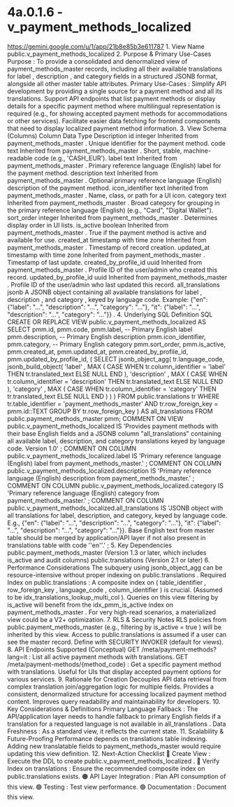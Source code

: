 # 4a.0.1.6 - v_payment_methods_localized

  https://gemini.google.com/u/1/app/21b8e85b3e611787 1. View Name 
public.v_payment_methods_localized 2. Purpose & Primary Use-Cases Purpose : To 
provide a consolidated and denormalized view of payment_methods_master records, 
including all their available translations for label , description , and 
category fields in a structured JSONB format, alongside all other master table 
attributes. Primary Use-Cases : Simplify API development by providing a single 
source for a payment method and all its translations. Support API endpoints 
that list payment methods or display details for a specific payment method 
where multilingual representation is required (e.g., for showing accepted 
payment methods for accommodations or other services). Facilitate easier data 
fetching for frontend components that need to display localized payment method 
information. 3. View Schema (Columns) Column Data Type Description id integer 
Inherited from payment_methods_master . Unique identifier for the payment 
method. code text Inherited from payment_methods_master . Short, stable, 
machine-readable code (e.g., 'CASH_EUR'). label text Inherited from 
payment_methods_master . Primary reference language (English) label for the 
payment method. description text Inherited from payment_methods_master . 
Optional primary reference language (English) description of the payment 
method. icon_identifier text Inherited from payment_methods_master . Name, 
class, or path for a UI icon. category text Inherited from 
payment_methods_master . Broad category for grouping in the primary reference 
language (English) (e.g., "Card", "Digital Wallet"). sort_order integer 
Inherited from payment_methods_master . Determines display order in UI lists. 
is_active boolean Inherited from payment_methods_master . True if the payment 
method is active and available for use. created_at timestamp with time zone 
Inherited from payment_methods_master . Timestamp of record creation. 
updated_at timestamp with time zone Inherited from payment_methods_master . 
Timestamp of last update. created_by_profile_id uuid Inherited from 
payment_methods_master . Profile ID of the user/admin who created this record. 
updated_by_profile_id uuid Inherited from payment_methods_master . Profile ID 
of the user/admin who last updated this record. all_translations jsonb A JSONB 
object containing all available translations for label , description , and 
category , keyed by language code. Example: {"en": {"label": "...", 
"description": "...", "category": "..."}, "it": {"label": "...", "description": 
"...", "category": "..."}} . 4. Underlying SQL Definition SQL CREATE OR REPLACE 
VIEW public.v_payment_methods_localized AS SELECT pmm.id, pmm.code, pmm.label, 
-- Primary English label pmm.description, -- Primary English description 
pmm.icon_identifier, pmm.category, -- Primary English category pmm.sort_order, 
pmm.is_active, pmm.created_at, pmm.updated_at, pmm.created_by_profile_id, 
pmm.updated_by_profile_id, ( SELECT jsonb_object_agg( tr.language_code, 
jsonb_build_object( 'label' , MAX ( CASE WHEN tr.column_identifier = 'label' 
THEN tr.translated_text ELSE NULL END ), 'description' , MAX ( CASE WHEN 
tr.column_identifier = 'description' THEN tr.translated_text ELSE NULL END ), 
'category' , MAX ( CASE WHEN tr.column_identifier = 'category' THEN 
tr.translated_text ELSE NULL END ) ) ) FROM public.translations tr WHERE 
tr.table_identifier = 'payment_methods_master' AND tr.row_foreign_key = 
pmm.id::TEXT GROUP BY tr.row_foreign_key ) AS all_translations FROM 
public.payment_methods_master pmm; COMMENT ON VIEW 
public.v_payment_methods_localized IS 'Provides payment methods with their base 
English fields and a JSONB column "all_translations" containing all available 
label, description, and category translations keyed by language code. Version 
1.0' ; COMMENT ON COLUMN public.v_payment_methods_localized.label IS 'Primary 
reference language (English) label from payment_methods_master.' ; COMMENT ON 
COLUMN public.v_payment_methods_localized.description IS 'Primary reference 
language (English) description from payment_methods_master.' ; COMMENT ON 
COLUMN public.v_payment_methods_localized.category IS 'Primary reference 
language (English) category from payment_methods_master.' ; COMMENT ON COLUMN 
public.v_payment_methods_localized.all_translations IS 'JSONB object with all 
translations for label, description, and category, keyed by language code. 
E.g., {"en": {"label": "...", "description": "...", "category": "..."}, "it": 
{"label": "...", "description": "...", "category": "..."}}. Base English text 
from master table should be merged by application/API layer if not also present 
in translations table with code ''en''.' ; 5. Key Dependencies 
public.payment_methods_master (Version 1.3 or later, which includes is_active 
and audit columns) public.translations (Version 2.1 or later) 6. Performance 
Considerations The subquery using jsonb_object_agg can be resource-intensive 
without proper indexing on public.translations . Required Index on 
public.translations : A composite index on ( table_identifier , row_foreign_key 
, language_code , column_identifier ) is crucial. (Assumed to be 
idx_translations_lookup_multi_col ). Queries on this view filtering by 
is_active will benefit from the idx_pmm_is_active index on 
payment_methods_master . For very high-read scenarios, a materialized view 
could be a V2+ optimization. 7. RLS & Security Notes RLS policies from 
public.payment_methods_master (e.g., filtering by is_active = true ) will be 
inherited by this view. Access to public.translations is assumed if a user can 
see the master record. Define with SECURITY INVOKER (default for views). 8. API 
Endpoints Supported (Conceptual) GET /meta/payment-methods?lang=it : List all 
active payment methods with translations. GET 
/meta/payment-methods/{method_code} : Get a specific payment method with 
translations. Useful for UIs that display accepted payment options for various 
services. 9. Rationale for Creation Decouples API data retrieval from complex 
translation join/aggregation logic for multiple fields. Provides a consistent, 
denormalized structure for accessing localized payment method content. Improves 
query readability and maintainability for developers. 10. Key Considerations & 
Definitions Primary Language Fallback : The API/application layer needs to 
handle fallback to primary English fields if a translation for a requested 
language is not available in all_translations . Data Freshness : As a standard 
view, it reflects the current state. 11. Scalability & Future-Proofing 
Performance depends on translations table indexing. Adding new translatable 
fields to payment_methods_master would require updating this view definition. 
12. Next-Action Checklist 🔴 Create View : Execute the DDL to create 
public.v_payment_methods_localized . 🔴 Verify Index on translations : Ensure 
the recommended composite index on public.translations exists. 🟠 API Layer 
Integration : Plan API consumption of this view. 🟢 Testing : Test view 
performance. 🟢 Documentation : Document this view. 
